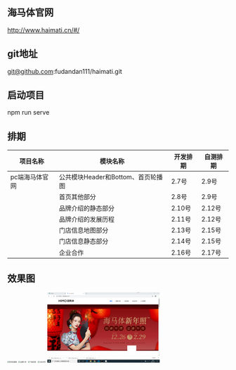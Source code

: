 ## 海马体官网

http://www.haimati.cn/#/

## git地址

git@github.com:fudandan111/haimati.git

## 启动项目

npm run serve

## 排期

| 项目名称       | 模块名称                           | 开发排期 | 自测排期 |
| -------------- | ---------------------------------- | -------- | -------- |
| pc端海马体官网 | 公共模块Header和Bottom、首页轮播图 | 2.7号    | 2.9号    |
|                | 首页其他部分                       | 2.8号    | 2.9号    |
|                | 品牌介绍的静态部分                 | 2.10号   | 2.12号   |
|                | 品牌介绍的发展历程                 | 2.11号   | 2.12号   |
|                | 门店信息地图部分                   | 2.13号   | 2.15号   |
|                | 门店信息静态部分                   | 2.14号   | 2.15号   |
|                | 企业合作                           | 2.16号   | 2.17号   |

## 效果图

<img src="C:\Users\付丹丹\Desktop\vue\haimati\designImage\home.png" alt="首页效果图" style="zoom:25%;" />

<img src="C:\Users\付丹丹\Desktop\vue\haimati\designImage\introduce.png" alt="品牌介绍" style="zoom:25%;" />

<img src="C:\Users\付丹丹\Desktop\vue\haimati\designImage\info.png" alt="门店信息" style="zoom:25%;" />

<img src="C:\Users\付丹丹\Desktop\vue\haimati\designImage\cooperation.png" alt="企业合作" style="zoom:25%;" />

<img src="./designImage/home.png" alt="首页" style="zoom:25%;"/>
